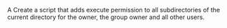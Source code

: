  A Create a script that adds execute permission to all subdirectories of the current directory for the owner, the group owner and all other users.
